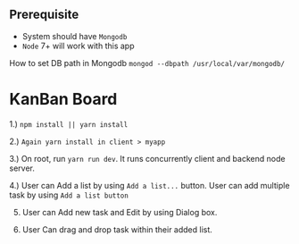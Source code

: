 

## Prerequisite

- System should have `Mongodb`
- `Node` 7+ will work with this app


How to set DB path in Mongodb
`mongod --dbpath /usr/local/var/mongodb/`

# KanBan Board

1.) `npm install || yarn install`

2.) `Again yarn install in client > myapp`

3.) On root, run `yarn run dev`. It runs concurrently client and backend node server. 

4.) User can Add a list by using `Add a list...` button. User can add multiple task by using `Add a list button`

5) User can Add new task and Edit by using Dialog box.

6) User Can drag and drop task within their added list.